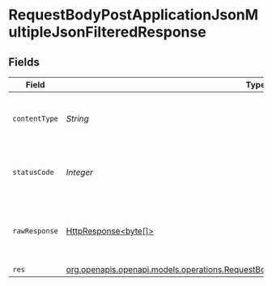 # RequestBodyPostApplicationJsonMultipleJsonFilteredResponse


## Fields

| Field                                                                                                                                                                            | Type                                                                                                                                                                             | Required                                                                                                                                                                         | Description                                                                                                                                                                      |
| -------------------------------------------------------------------------------------------------------------------------------------------------------------------------------- | -------------------------------------------------------------------------------------------------------------------------------------------------------------------------------- | -------------------------------------------------------------------------------------------------------------------------------------------------------------------------------- | -------------------------------------------------------------------------------------------------------------------------------------------------------------------------------- |
| `contentType`                                                                                                                                                                    | *String*                                                                                                                                                                         | :heavy_check_mark:                                                                                                                                                               | HTTP response content type for this operation                                                                                                                                    |
| `statusCode`                                                                                                                                                                     | *Integer*                                                                                                                                                                        | :heavy_check_mark:                                                                                                                                                               | HTTP response status code for this operation                                                                                                                                     |
| `rawResponse`                                                                                                                                                                    | [HttpResponse<byte[]>](https://docs.oracle.com/en/java/javase/11/docs/api/java.net.http/java/net/http/HttpResponse.html)                                                         | :heavy_check_mark:                                                                                                                                                               | Raw HTTP response; suitable for custom response parsing                                                                                                                          |
| `res`                                                                                                                                                                            | [org.openapis.openapi.models.operations.RequestBodyPostApplicationJsonMultipleJsonFilteredRes](../../models/operations/RequestBodyPostApplicationJsonMultipleJsonFilteredRes.md) | :heavy_minus_sign:                                                                                                                                                               | OK                                                                                                                                                                               |